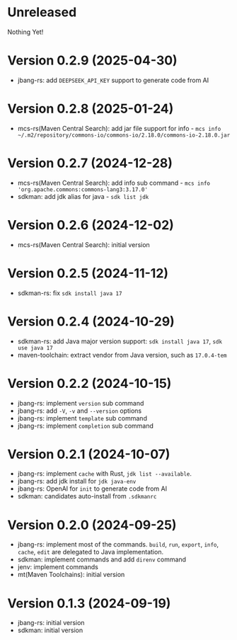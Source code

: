 # Unreleased

Nothing Yet!

# Version 0.2.9 (2025-04-30)

* jbang-rs: add `DEEPSEEK_API_KEY` support to generate code from AI

# Version 0.2.8 (2025-01-24)

* mcs-rs(Maven Central Search): add jar file support for info -
  `mcs info ~/.m2/repository/commons-io/commons-io/2.18.0/commons-io-2.18.0.jar`

# Version 0.2.7 (2024-12-28)

* mcs-rs(Maven Central Search): add info sub command - `mcs info 'org.apache.commons:commons-lang3:3.17.0'`
* sdkman: add jdk alias for java - `sdk list jdk`

# Version 0.2.6 (2024-12-02)

* mcs-rs(Maven Central Search): initial version

# Version 0.2.5 (2024-11-12)

* sdkman-rs: fix `sdk install java 17`

# Version 0.2.4 (2024-10-29)

* sdkman-rs: add Java major version support: `sdk install java 17`, `sdk use java 17`
* maven-toolchain: extract vendor from Java version, such as `17.0.4-tem`

# Version 0.2.2 (2024-10-15)

* jbang-rs: implement `version` sub command
* jbang-rs: add `-V`, `-v` and `--version` options
* jbang-rs: implement `template` sub command
* jbang-rs: implement `completion` sub command

# Version 0.2.1 (2024-10-07)

* jbang-rs: implement `cache` with Rust, `jdk list --available`.
* jbang-rs: add jdk install for `jdk java-env`
* jbang-rs: OpenAI for `init` to generate code from AI
* sdkman: candidates auto-install from `.sdkmanrc`

# Version 0.2.0 (2024-09-25)

* jbang-rs: implement most of the commands. `build`, `run`, `export`, `info`, `cache`, `edit` are delegated to Java
  implementation.
* sdkman: implement commands and add `direnv` command
* jenv: implement commands
* mt(Maven Toolchains): initial version

# Version 0.1.3 (2024-09-19)

* jbang-rs: initial version
* sdkman: initial version
